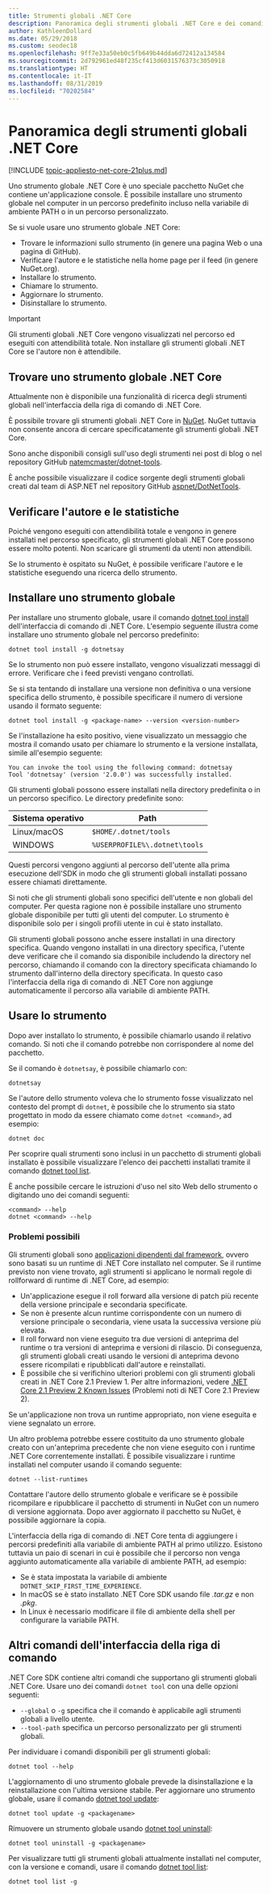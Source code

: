 ```yaml
---
title: Strumenti globali .NET Core
description: Panoramica degli strumenti globali .NET Core e dei comandi dell'interfaccia della riga di comando di .NET Core disponibili.
author: KathleenDollard
ms.date: 05/29/2018
ms.custom: seodec18
ms.openlocfilehash: 9ff7e33a50eb0c5fb649b44dda6d72412a134584
ms.sourcegitcommit: 2d792961ed48f235cf413d6031576373c3050918
ms.translationtype: HT
ms.contentlocale: it-IT
ms.lasthandoff: 08/31/2019
ms.locfileid: "70202584"
---
```

# <a name="net-core-global-tools-overview"></a>Panoramica degli strumenti globali .NET Core

[!INCLUDE [topic-appliesto-net-core-21plus.md](../../../includes/topic-appliesto-net-core-21plus.md)]

Uno strumento globale .NET Core è uno speciale pacchetto NuGet che contiene un'applicazione console. È possibile installare uno strumento globale nel computer in un percorso predefinito incluso nella variabile di ambiente PATH o in un percorso personalizzato.

Se si vuole usare uno strumento globale .NET Core:

* Trovare le informazioni sullo strumento (in genere una pagina Web o una pagina di GitHub).
* Verificare l'autore e le statistiche nella home page per il feed (in genere NuGet.org).
* Installare lo strumento.
* Chiamare lo strumento.
* Aggiornare lo strumento.
* Disinstallare lo strumento.

> [!IMPORTANT]
> Gli strumenti globali .NET Core vengono visualizzati nel percorso ed eseguiti con attendibilità totale. Non installare gli strumenti globali .NET Core se l'autore non è attendibile.

## <a name="find-a-net-core-global-tool"></a>Trovare uno strumento globale .NET Core

Attualmente non è disponibile una funzionalità di ricerca degli strumenti globali nell'interfaccia della riga di comando di .NET Core.

È possibile trovare gli strumenti globali .NET Core in [NuGet](https://www.nuget.org). NuGet tuttavia non consente ancora di cercare specificatamente gli strumenti globali .NET Core.

Sono anche disponibili consigli sull'uso degli strumenti nei post di blog o nel repository GitHub [natemcmaster/dotnet-tools](https://github.com/natemcmaster/dotnet-tools).

È anche possibile visualizzare il codice sorgente degli strumenti globali creati dal team di ASP.NET nel repository GitHub [aspnet/DotNetTools](https://github.com/aspnet/DotNetTools/).

## <a name="check-the-author-and-statistics"></a>Verificare l'autore e le statistiche

Poiché vengono eseguiti con attendibilità totale e vengono in genere installati nel percorso specificato, gli strumenti globali .NET Core possono essere molto potenti. Non scaricare gli strumenti da utenti non attendibili.

Se lo strumento è ospitato su NuGet, è possibile verificare l'autore e le statistiche eseguendo una ricerca dello strumento.

## <a name="install-a-global-tool"></a>Installare uno strumento globale

Per installare uno strumento globale, usare il comando [dotnet tool install](dotnet-tool-install.md) dell'interfaccia di comando di .NET Core. L'esempio seguente illustra come installare uno strumento globale nel percorso predefinito:

```console
dotnet tool install -g dotnetsay
```

Se lo strumento non può essere installato, vengono visualizzati messaggi di errore. Verificare che i feed previsti vengano controllati.

Se si sta tentando di installare una versione non definitiva o una versione specifica dello strumento, è possibile specificare il numero di versione usando il formato seguente:

```console
dotnet tool install -g <package-name> --version <version-number>
```

Se l'installazione ha esito positivo, viene visualizzato un messaggio che mostra il comando usato per chiamare lo strumento e la versione installata, simile all'esempio seguente:

```output
You can invoke the tool using the following command: dotnetsay
Tool 'dotnetsay' (version '2.0.0') was successfully installed.
```

Gli strumenti globali possono essere installati nella directory predefinita o in un percorso specifico. Le directory predefinite sono:

| Sistema operativo          | Path                          |
|-------------|-------------------------------|
| Linux/macOS | `$HOME/.dotnet/tools`         |
| WINDOWS     | `%USERPROFILE%\.dotnet\tools` |

Questi percorsi vengono aggiunti al percorso dell'utente alla prima esecuzione dell'SDK in modo che gli strumenti globali installati possano essere chiamati direttamente.

Si noti che gli strumenti globali sono specifici dell'utente e non globali del computer. Per questa ragione non è possibile installare uno strumento globale disponibile per tutti gli utenti del computer. Lo strumento è disponibile solo per i singoli profili utente in cui è stato installato.

Gli strumenti globali possono anche essere installati in una directory specifica. Quando vengono installati in una directory specifica, l'utente deve verificare che il comando sia disponibile includendo la directory nel percorso, chiamando il comando con la directory specificata chiamando lo strumento dall'interno della directory specificata.
In questo caso l'interfaccia della riga di comando di .NET Core non aggiunge automaticamente il percorso alla variabile di ambiente PATH.

## <a name="use-the-tool"></a>Usare lo strumento

Dopo aver installato lo strumento, è possibile chiamarlo usando il relativo comando. Si noti che il comando potrebbe non corrispondere al nome del pacchetto.

Se il comando è `dotnetsay`, è possibile chiamarlo con:

```console
dotnetsay
```

Se l'autore dello strumento voleva che lo strumento fosse visualizzato nel contesto del prompt di `dotnet`, è possibile che lo strumento sia stato progettato in modo da essere chiamato come `dotnet <command>`, ad esempio:

```console
dotnet doc
```

Per scoprire quali strumenti sono inclusi in un pacchetto di strumenti globali installato è possibile visualizzare l'elenco dei pacchetti installati tramite il comando [dotnet tool list](dotnet-tool-list.md).

È anche possibile cercare le istruzioni d'uso nel sito Web dello strumento o digitando uno dei comandi seguenti:

```console
<command> --help
dotnet <command> --help
```

### <a name="what-could-go-wrong"></a>Problemi possibili

Gli strumenti globali sono [applicazioni dipendenti dal framework](../deploying/index.md#framework-dependent-deployments-fdd), ovvero sono basati su un runtime di .NET Core installato nel computer. Se il runtime previsto non viene trovato, agli strumenti si applicano le normali regole di rollforward di runtime di .NET Core, ad esempio:

* Un'applicazione esegue il roll forward alla versione di patch più recente della versione principale e secondaria specificate.
* Se non è presente alcun runtime corrispondente con un numero di versione principale o secondaria, viene usata la successiva versione più elevata.
* Il roll forward non viene eseguito tra due versioni di anteprima del runtime o tra versioni di anteprima e versioni di rilascio. Di conseguenza, gli strumenti globali creati usando le versioni di anteprima devono essere ricompilati e ripubblicati dall'autore e reinstallati.
* È possibile che si verifichino ulteriori problemi con gli strumenti globali creati in .NET Core 2.1 Preview 1. Per altre informazioni, vedere [.NET Core 2.1 Preview 2 Known Issues](https://github.com/dotnet/core/blob/master/release-notes/2.1/Preview/2.1.0-preview2-known-issues.md) (Problemi noti di NET Core 2.1 Preview 2).

Se un'applicazione non trova un runtime appropriato, non viene eseguita e viene segnalato un errore.

Un altro problema potrebbe essere costituito da uno strumento globale creato con un'anteprima precedente che non viene eseguito con i runtime .NET Core correntemente installati. È possibile visualizzare i runtime installati nel computer usando il comando seguente:

```console
dotnet --list-runtimes
```

Contattare l'autore dello strumento globale e verificare se è possibile ricompilare e ripubblicare il pacchetto di strumenti in NuGet con un numero di versione aggiornata. Dopo aver aggiornato il pacchetto su NuGet, è possibile aggiornare la copia.

L'interfaccia della riga di comando di .NET Core tenta di aggiungere i percorsi predefiniti alla variabile di ambiente PATH al primo utilizzo. Esistono tuttavia un paio di scenari in cui è possibile che il percorso non venga aggiunto automaticamente alla variabile di ambiente PATH, ad esempio:

* Se è stata impostata la variabile di ambiente `DOTNET_SKIP_FIRST_TIME_EXPERIENCE`.
* In macOS se è stato installato .NET Core SDK usando file *.tar.gz* e non *.pkg*.
* In Linux è necessario modificare il file di ambiente della shell per configurare la variabile PATH.

## <a name="other-cli-commands"></a>Altri comandi dell'interfaccia della riga di comando

.NET Core SDK contiene altri comandi che supportano gli strumenti globali .NET Core. Usare uno dei comandi `dotnet tool` con una delle opzioni seguenti:

* `--global` o `-g` specifica che il comando è applicabile agli strumenti globali a livello utente.
* `--tool-path` specifica un percorso personalizzato per gli strumenti globali.

Per individuare i comandi disponibili per gli strumenti globali:

```console
dotnet tool --help
```

L'aggiornamento di uno strumento globale prevede la disinstallazione e la reinstallazione con l'ultima versione stabile. Per aggiornare uno strumento globale, usare il comando [dotnet tool update](dotnet-tool-update.md):

```console
dotnet tool update -g <packagename>
```

Rimuovere un strumento globale usando [dotnet tool uninstall](dotnet-tool-uninstall.md):

```console
dotnet tool uninstall -g <packagename>
```

Per visualizzare tutti gli strumenti globali attualmente installati nel computer, con la versione e comandi, usare il comando [dotnet tool list](dotnet-tool-list.md):

```console
dotnet tool list -g
```

